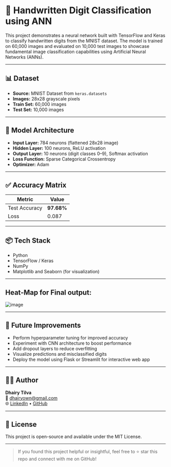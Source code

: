 # 🧠 Handwritten Digit Classification using ANN

This project demonstrates a neural network built with TensorFlow and Keras to classify handwritten digits from the MNIST dataset. The model is trained on 60,000 images and evaluated on 10,000 test images to showcase fundamental image classification capabilities using Artificial Neural Networks (ANNs).

---

## 📊 Dataset

- **Source:** MNIST Dataset from `keras.datasets`
- **Images:** 28x28 grayscale pixels
- **Train Set:** 60,000 images  
- **Test Set:** 10,000 images

---

## 🚀 Model Architecture

- **Input Layer:** 784 neurons (flattened 28x28 image)  
- **Hidden Layer:** 100 neurons, ReLU activation  
- **Output Layer:** 10 neurons (digit classes 0–9), Softmax activation  
- **Loss Function:** Sparse Categorical Crossentropy  
- **Optimizer:** Adam  

---

## ✅ Accuracy Matrix

| Metric         | Value     |
|----------------|-----------|
| Test Accuracy  | **97.68%** |
| Loss           | 0.087 |

---

## 📦 Tech Stack

- Python
- TensorFlow / Keras
- NumPy
- Matplotlib and Seaborn (for visualization)

---
## Heat-Map for Final output:
![image](https://github.com/user-attachments/assets/b82c6174-73b6-4159-93b3-f008fcdc1ab9)

---

## 🔮 Future Improvements

- Perform hyperparameter tuning for improved accuracy  
- Experiment with CNN architecture to boost performance  
- Add dropout layers to reduce overfitting  
- Visualize predictions and misclassified digits  
- Deploy the model using Flask or Streamlit for interactive web app  

---

## 👨‍💻 Author

**Dhairy Tilva**  
📧 dhairyown@gmail.com  
🌐 [LinkedIn](https://www.linkedin.com/in/dhairy-tilva-ab35a71aa/) • [GitHub](https://github.com/DhairyTilva)

---

## 🏁 License

This project is open-source and available under the MIT License.

---

> If you found this project helpful or insightful, feel free to ⭐ star this repo and connect with me on GitHub!
